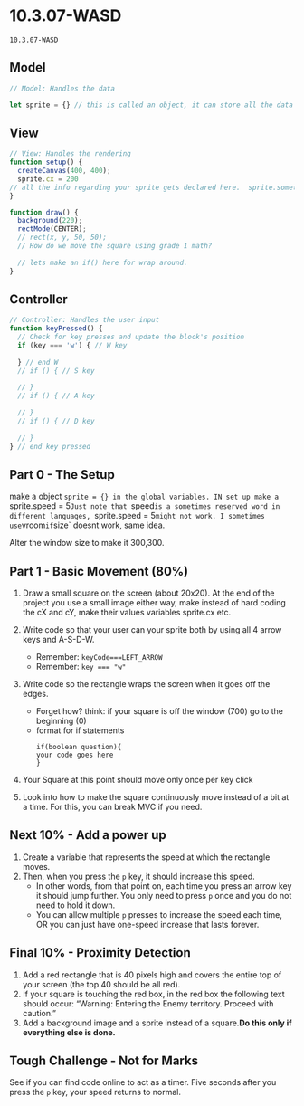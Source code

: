 # 10.3.07-WASD
```
10.3.07-WASD
```

## Model
```javascript
// Model: Handles the data

let sprite = {} // this is called an object, it can store all the data for your sprite
```

## View
```javascript
// View: Handles the rendering
function setup() {
  createCanvas(400, 400);
  sprite.cx = 200
// all the info regarding your sprite gets declared here.  sprite.something = ....
}

function draw() {
  background(220);
  rectMode(CENTER);
  // rect(x, y, 50, 50);
  // How do we move the square using grade 1 math?
  
  // lets make an if() here for wrap around.
}
```

## Controller
```javascript
// Controller: Handles the user input
function keyPressed() {
  // Check for key presses and update the block's position
  if (key === 'w') { // W key
    
  } // end W
  // if () { // S key
  
  // }
  // if () { // A key
  
  // }
  // if () { // D key
  
  // }
} // end key pressed
```


## Part 0 - The Setup
make a object `sprite = {} in the global variables. IN set up make a `sprite.speed = 5`Just note that `speed` is a sometimes reserved word in different languages,  `sprite.speed = 5` might not work. I sometimes use `vroom` if `size` doesnt work, same idea. 

Alter the window size to make it 300,300.

## Part 1 - Basic Movement (80%)
1. Draw a small square on the screen (about 20x20).  At the end of the project you use a small image either way, make instead of hard coding the cX and cY, make their values variables sprite.cx etc. 
2. Write code so that your user can your sprite both by using all 4 arrow keys and A-S-D-W.  
    - Remember:  `keyCode===LEFT_ARROW`
    - Remember:  `key === "w"`

3. Write code so the rectangle wraps the screen when it goes off the edges. 
    - Forget how?  think: if your square is off the window (700) go to the beginning (0)
    - format for if statements
      ```
      if(boolean question){
      your code goes here
      }
      ```
4. Your Square at this point should move only once per key click
5. Look into how to make the square continuously move instead of a bit at a time. For this, you can break MVC if you need.


## Next 10% - Add a power up
1. Create a variable that represents the speed at which the rectangle moves.
2. Then, when you press the `p` key, it should increase this speed.
    -  In other words, from that point on, each time you press an arrow key it should jump further.  You only need to press `p` once and you do not need to hold it down.
    -  You can allow multiple `p` presses to increase the speed each time, OR you can just have one-speed increase that lasts forever.


## Final 10% - Proximity Detection
1. Add a red rectangle that is 40 pixels high and covers the entire top of your screen (the top 40 should be all red).  
2. If your square is touching the red box, in the red box the following text should occur: “Warning: Entering the Enemy territory. Proceed with caution.”
3. Add a background image and a sprite instead of a square.**Do this only if everything else is done.** 

## Tough Challenge - Not for Marks
See if you can find code online to act as a timer.  Five seconds after you press the `p` key, your speed returns to normal.


